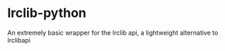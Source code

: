 # lrclib-python
An extremely basic wrapper for the lrclib api, a lightweight alternative to lrclibapi 
